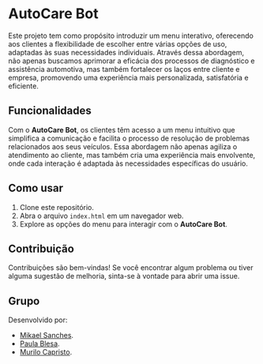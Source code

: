 # AutoCare Bot

Este projeto tem como propósito introduzir um menu interativo, oferecendo aos clientes a flexibilidade de escolher entre várias opções de uso, adaptadas às suas necessidades individuais. Através dessa abordagem, não apenas buscamos aprimorar a eficácia dos processos de diagnóstico e assistência automotiva, mas também fortalecer os laços entre cliente e empresa, promovendo uma experiência mais personalizada, satisfatória e eficiente.

## Funcionalidades

Com o **AutoCare Bot**, os clientes têm acesso a um menu intuitivo que simplifica a comunicação e facilita o processo de resolução de problemas relacionados aos seus veículos. Essa abordagem não apenas agiliza o atendimento ao cliente, mas também cria uma experiência mais envolvente, onde cada interação é adaptada às necessidades específicas do usuário.

## Como usar

1. Clone este repositório.
2. Abra o arquivo `index.html` em um navegador web.
3. Explore as opções do menu para interagir com o **AutoCare Bot**.

## Contribuição

Contribuições são bem-vindas! Se você encontrar algum problema ou tiver alguma sugestão de melhoria, sinta-se à vontade para abrir uma issue.

## Grupo

Desenvolvido por:
- [Mikael Sanches](https://github.com/MikaelDv).
- [Paula Blesa](https://github.com/StaniukaitisPaula).
- [Murilo Capristo](https://github.com/Murilo-Capristo).
